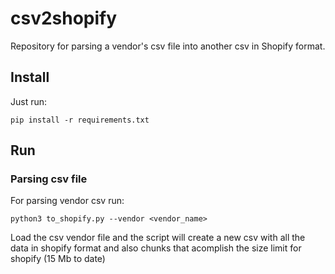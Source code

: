 # csv2shopify

Repository for parsing a vendor's csv file into another csv in Shopify format.

## Install

Just run:

`pip install -r requirements.txt`

## Run

### Parsing csv file

For parsing vendor csv run:

`python3 to_shopify.py --vendor <vendor_name>`

Load the csv vendor file and the script will create a new csv with all the data in shopify format and also chunks that acomplish the size limit for shopify (15 Mb to date)
